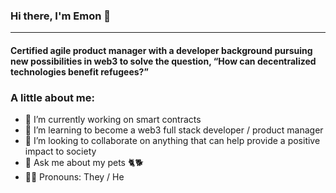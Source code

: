 ### Hi there, I'm Emon 👋
---
#### Certified agile product manager with a developer background pursuing new possibilities in web3 to solve the question, “How can decentralized technologies benefit refugees?”

### A little about me:
- 🔭 I’m currently working on smart contracts
- 🌱 I’m learning to become a web3 full stack developer / product manager
- 👯 I’m looking to collaborate on anything that can help provide a positive impact to society
- 💬 Ask me about my pets 🐈‍🐕
- 🤷🏽   Pronouns: They / He

